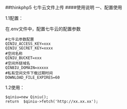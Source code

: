 ##thinkphp5 七牛云文件上传
####使用说明
一、配置使用

1.1配置：

在.env文件中，配置七牛云的配置参数

    #七牛云参数配置
    QINIU_ACCESS_KEY=xxx
    QINIU_SECRET_KEY=xxxx
    #空间名称
    QINIU_BUCKET=xxx
    #空间外链域名 
    QINBIU_DOMAIN=xxxxx
    #私有空间文件下载过期时间
    DOWNLOAD_FILE_EXPIRES=60

1.2使用：

    $qiniu=new Qiniu();
    return  $qiniu->fetch('http://xx.xx.xx');
